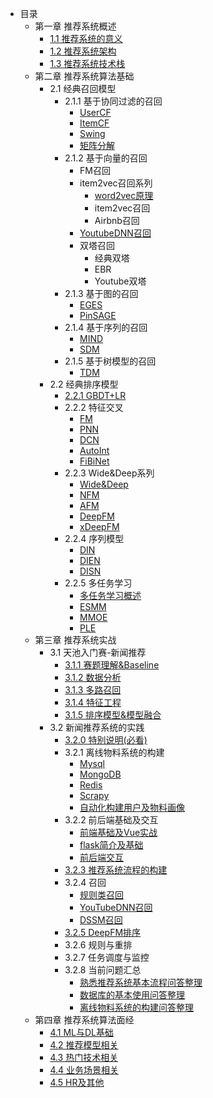 <!-- docs/_sidebar.md -->

- 目录
    - 第一章 推荐系统概述
        - [1.1 推荐系统的意义](/ch01/ch1.1)
        - [1.2 推荐系统架构](ch01/ch1.2)
        - [1.3 推荐系统技术栈](ch01/ch1.3)
    - 第二章 推荐系统算法基础
        - 2.1 经典召回模型
            - 2.1.1 基于协同过滤的召回
                - [UserCF](ch02/ch2.1/ch2.1.1/usercf)
                - [ItemCF](ch02/ch2.1/ch2.1.1/itemcf)
                - [Swing](ch02/ch2.1/ch2.1.1/Swing)
                - [矩阵分解](ch02/ch2.1/ch2.1.1/mf)
            - 2.1.2 基于向量的召回
                - FM召回
                - item2vec召回系列
                    - [word2vec原理](ch02/ch2.1/ch2.1.2/word2vec)
                    - item2vec召回
                    - Airbnb召回
                - [YoutubeDNN召回](ch02/ch2.1/ch2.1.2/YoutubeDNN)
                - 双塔召回
                    - 经典双塔
                    - EBR
                    - Youtube双塔
            - 2.1.3 基于图的召回
                - [EGES](ch02/ch2.1/ch2.1.3/EGES)
                - [PinSAGE](ch02/ch2.1/ch2.1.3/PinSage)
            - 2.1.4 基于序列的召回
                - [MIND](ch02/ch2.1/ch2.1.4/MIND)
                - [SDM](ch02/ch2.1/ch2.1.4/SDM)
            - 2.1.5 基于树模型的召回
                - [TDM](ch02/ch2.1/ch2.1.5/TDM)
        - 2.2 经典排序模型
            - [2.2.1 GBDT+LR](ch02/ch2.2/ch2.2.1)
            - 2.2.2 特征交叉
                - [FM](ch02/ch2.2/ch2.2.2/FM)
                - [PNN](ch02/ch2.2/ch2.2.2/PNN)
                - [DCN](ch02/ch2.2/ch2.2.2/DCN)
                - [AutoInt](ch02/ch2.2/ch2.2.2/AutoInt)
                - [FiBiNet](ch02/ch2.2/ch2.2.2/FiBiNet)
            - 2.2.3 Wide&Deep系列
                - [Wide&Deep](ch02/ch2.2/ch2.2.3/WideNDeep)
                - [NFM](ch02/ch2.2/ch2.2.3/NFM)
                - [AFM](ch02/ch2.2/ch2.2.3/AFM)
                - [DeepFM](ch02/ch2.2/ch2.2.3/DeepFM)
                - [xDeepFM](ch02/ch2.2/ch2.2.3/xDeepFM)
            - 2.2.4 序列模型
                - [DIN](ch02/ch2.2/ch2.2.4/DIN)
                - [DIEN](ch02/ch2.2/ch2.2.4/DIEN)
                - [DISN](ch02/ch2.2/ch2.2.4/DSIN)
            - 2.2.5 多任务学习
                - [多任务学习概述](ch02/ch2.2/ch2.2.5/2.2.5.0)
                - [ESMM](ch02/ch2.2/ch2.2.5/ESMM)
                - [MMOE](ch02/ch2.2/ch2.2.5/MMOE)
                - [PLE](ch02/ch2.2/ch2.2.5/PLE)
    - 第三章 推荐系统实战
        - 3.1 天池入门赛-新闻推荐
            - [3.1.1 赛题理解&Baseline](ch03/ch3.1/markdown/ch3.1.1)
            - [3.1.2 数据分析](ch03/ch3.1/markdown/ch3.1.2)
            - [3.1.3 多路召回](ch03/ch3.1/markdown/ch3.1.3)
            - [3.1.4 特征工程](ch03/ch3.1/markdown/ch3.1.4)
            - [3.1.5 排序模型&模型融合](ch03/ch3.1/markdown/ch3.1.5)
        - 3.2 新闻推荐系统的实践
            - [3.2.0 特别说明(必看)](ch03/ch3.2/3.2)
            - 3.2.1 离线物料系统的构建
                - [Mysql](ch03/ch3.2/3.2.1.1)
                - [MongoDB](ch03/ch3.2/3.2.1.2)
                - [Redis](ch03/ch3.2/3.2.1.3)
                - [Scrapy](ch03/ch3.2/3.2.1.4)
                - [自动化构建用户及物料画像](ch03/ch3.2/3.2.1.5)
            - 3.2.2 前后端基础及交互
                - [前端基础及Vue实战](ch03/ch3.2/3.2.2.1)
                - [flask简介及基础](ch03/ch3.2/3.2.2.2)
                - [前后端交互](ch03/ch3.2/3.2.2.3)
            - [3.2.3 推荐系统流程的构建](ch03/ch3.2/3.2.3)
            - 3.2.4 召回
                - [规则类召回](ch03/ch3.2/3.2.4.1)
                - [YouTubeDNN召回](ch03/ch3.2/3.2.4.2)
                - [DSSM召回](ch03/ch3.2/3.2.4.3)
            - [3.2.5 DeepFM排序](ch03/ch3.2/3.2.5)
            - 3.2.6 规则与重排
            - 3.2.7 任务调度与监控
            - 3.2.8 当前问题汇总
                - [熟悉推荐系统基本流程问答整理](ch03/ch3.2/3.2.8.1)
                - [数据库的基本使用问答整理](ch03/ch3.2/3.2.8.2)
                - [离线物料系统的构建问答整理](ch03/ch3.2/3.2.8.3)
    - 第四章 推荐系统算法面经
        - [4.1 ML与DL基础](ch04/ch4.1)
        - [4.2 推荐模型相关](ch04/ch4.2)
        - [4.3 热门技术相关](ch04/ch4.3)
        - [4.4 业务场景相关](ch04/ch4.4)
        - [4.5 HR及其他](ch04/ch4.5)
